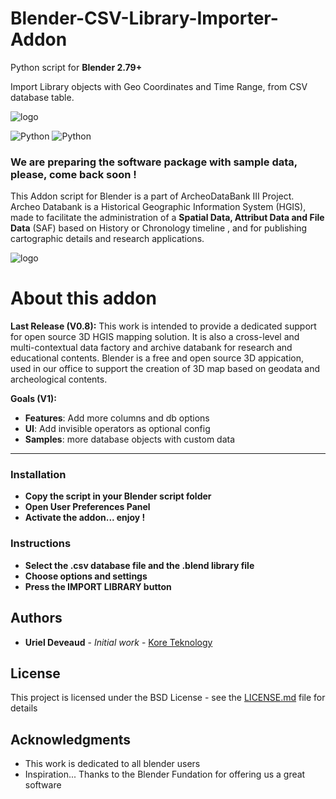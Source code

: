 # Blender-CSV-Library-Importer-Addon
Python script for <b>Blender 2.79+</b>

Import Library objects with Geo Coordinates and Time Range, from CSV database table.

![logo](https://github.com/KoreTeknology/Blender-CSV-Library-Importer-Addon/blob/master/media/header_blenderaddon3.jpg)

![Python](https://img.shields.io/badge/python-v3.5+-blue.svg)
![Python](https://img.shields.io/badge/blender-v2.79+-orange.svg)

### We are preparing the software package with sample data, please, come back soon ! ###

This Addon script for Blender is a part of ArcheoDataBank III Project.
Archeo Databank is a Historical Geographic Information System (HGIS), made to facilitate the administration of a <b>Spatial Data, Attribut Data and File Data</b> (SAF) based on History or Chronology timeline , and for publishing cartographic details and research applications.

![logo](https://github.com/KoreTeknology/Blender-CSV-Library-Importer-Addon/blob/master/media/screen1.jpg)

# About this addon

**Last Release (V0.8):**
This work is intended to provide a dedicated support for open source 3D HGIS mapping solution. 
It is also a cross-level and multi-contextual data factory and archive databank for research and educational contents.
Blender is a free and open source 3D appication, used in our office to support the creation of 3D map based on geodata and archeological contents.

**Goals (V1):**
* **Features**: Add more columns and db options
* **UI**: Add invisible operators as optional config
* **Samples**: more database objects with custom data

***

### Installation ###

* **Copy the script in your Blender script folder**
* **Open User Preferences Panel**
* **Activate the addon... enjoy !**


### Instructions ###

* **Select the .csv database file and the .blend library file**
* **Choose options and settings**
* **Press the IMPORT LIBRARY button**


## Authors

* **Uriel Deveaud** - *Initial work* - [Kore Teknology](https://github.com/KoreTeknology)

## License

This project is licensed under the BSD License - see the [LICENSE.md](LICENSE.md) file for details

## Acknowledgments

* This work is dedicated to all blender users
* Inspiration... Thanks to the Blender Fundation for offering us a great software

